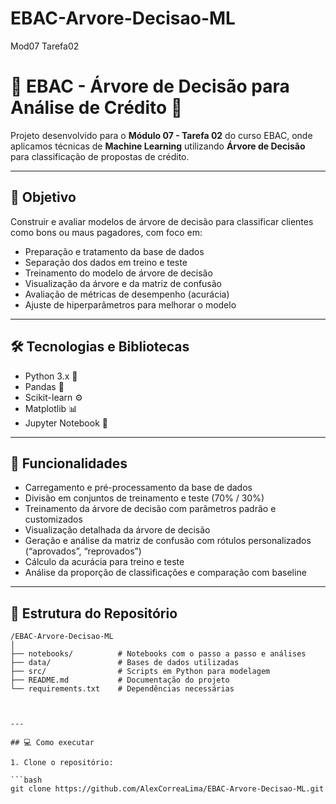 # EBAC-Arvore-Decisao-ML
Mod07 Tarefa02

# 🌳 EBAC - Árvore de Decisão para Análise de Crédito 🐍

Projeto desenvolvido para o **Módulo 07 - Tarefa 02** do curso EBAC, onde aplicamos técnicas de **Machine Learning** utilizando **Árvore de Decisão** para classificação de propostas de crédito.

---

## 🎯 Objetivo

Construir e avaliar modelos de árvore de decisão para classificar clientes como bons ou maus pagadores, com foco em:

- Preparação e tratamento da base de dados
- Separação dos dados em treino e teste
- Treinamento do modelo de árvore de decisão
- Visualização da árvore e da matriz de confusão
- Avaliação de métricas de desempenho (acurácia)
- Ajuste de hiperparâmetros para melhorar o modelo

---

## 🛠️ Tecnologias e Bibliotecas

- Python 3.x 🐍  
- Pandas 🐼  
- Scikit-learn ⚙️  
- Matplotlib 📊  
- Jupyter Notebook 📓  

---

## 🚀 Funcionalidades

- Carregamento e pré-processamento da base de dados  
- Divisão em conjuntos de treinamento e teste (70% / 30%)  
- Treinamento da árvore de decisão com parâmetros padrão e customizados  
- Visualização detalhada da árvore de decisão  
- Geração e análise da matriz de confusão com rótulos personalizados (“aprovados”, “reprovados”)  
- Cálculo da acurácia para treino e teste  
- Análise da proporção de classificações e comparação com baseline

---

## 📁 Estrutura do Repositório

```text
/EBAC-Arvore-Decisao-ML
│
├── notebooks/          # Notebooks com o passo a passo e análises
├── data/               # Bases de dados utilizadas
├── src/                # Scripts em Python para modelagem
├── README.md           # Documentação do projeto
└── requirements.txt    # Dependências necessárias



---

## 💻 Como executar

1. Clone o repositório:

```bash
git clone https://github.com/AlexCorreaLima/EBAC-Arvore-Decisao-ML.git


